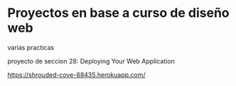 # Proyectos en base a curso de diseño web 
varias practicas


proyecto de seccion 28: Deploying Your Web Application

https://shrouded-cove-88435.herokuapp.com/
